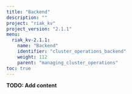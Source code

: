 ```yaml
---
title: "Backend"
description: ""
project: "riak_kv"
project_version: "2.1.1"
menu:
  riak_kv-2.1.1:
    name: "Backend"
    identifier: "cluster_operations_backend"
    weight: 112
    parent: "managing_cluster_operations"
toc: true
---
```


**TODO: Add content**
